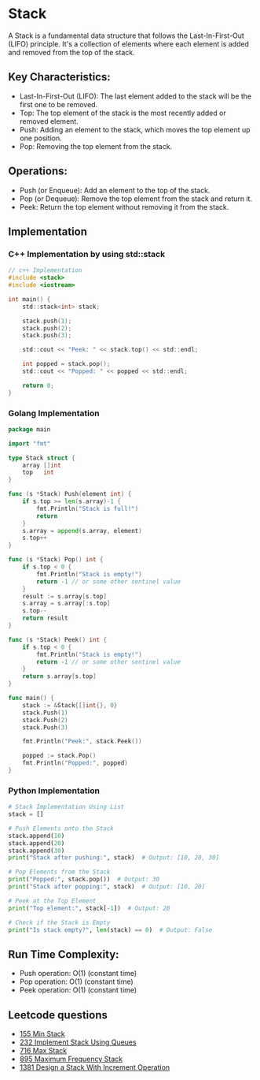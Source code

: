 # Stack

A Stack is a fundamental data structure that follows the Last-In-First-Out (LIFO) principle. It's a collection of elements where each element is added and removed from the top of the stack.

## Key Characteristics:
- Last-In-First-Out (LIFO): The last element added to the stack will be the first one to be removed.
- Top: The top element of the stack is the most recently added or removed element.
- Push: Adding an element to the stack, which moves the top element up one position.
- Pop: Removing the top element from the stack.

## Operations:
- Push (or Enqueue): Add an element to the top of the stack.
- Pop (or Dequeue): Remove the top element from the stack and return it.
- Peek: Return the top element without removing it from the stack.

## Implementation
### C++ Implementation by using std::stack
```c
// c++ Implementation
#include <stack>
#include <iostream>

int main() {
    std::stack<int> stack;

    stack.push(1);
    stack.push(2);
    stack.push(3);

    std::cout << "Peek: " << stack.top() << std::endl;

    int popped = stack.pop();
    std::cout << "Popped: " << popped << std::endl;

    return 0;
}
```

### Golang Implementation
```go
package main

import "fmt"

type Stack struct {
    array []int
    top   int
}

func (s *Stack) Push(element int) {
    if s.top >= len(s.array)-1 {
        fmt.Println("Stack is full!")
        return
    }
    s.array = append(s.array, element)
    s.top++
}

func (s *Stack) Pop() int {
    if s.top < 0 {
        fmt.Println("Stack is empty!")
        return -1 // or some other sentinel value
    }
    result := s.array[s.top]
    s.array = s.array[:s.top]
    s.top--
    return result
}

func (s *Stack) Peek() int {
    if s.top < 0 {
        fmt.Println("Stack is empty!")
        return -1 // or some other sentinel value
    }
    return s.array[s.top]
}

func main() {
    stack := &Stack{[]int{}, 0}
    stack.Push(1)
    stack.Push(2)
    stack.Push(3)

    fmt.Println("Peek:", stack.Peek())

    popped := stack.Pop()
    fmt.Println("Popped:", popped)
}
```

### Python Implementation
```python
# Stack Implementation Using List
stack = []

# Push Elements onto the Stack
stack.append(10)
stack.append(20)
stack.append(30)
print("Stack after pushing:", stack)  # Output: [10, 20, 30]

# Pop Elements from the Stack
print("Popped:", stack.pop())  # Output: 30
print("Stack after popping:", stack)  # Output: [10, 20]

# Peek at the Top Element
print("Top element:", stack[-1])  # Output: 20

# Check if the Stack is Empty
print("Is stack empty?", len(stack) == 0)  # Output: False
```

## Run Time Complexity:
- Push operation: O(1) (constant time)
- Pop operation: O(1) (constant time)
- Peek operation: O(1) (constant time)

## Leetcode questions
- [155 Min Stack](../../leetcode_questions/23_merge_k_sorted_lists.md)
- [232 Implement Stack Using Queues](../../leetcode_questions/232_implement_stack_using_queues.md)
- [716 Max Stack](../../leetcode_questions/716_max_stack.md)
- [895 Maximum Frequency Stack](../../leetcode_questions/895_maximum_frequency_stack.md)
- [1381 Design a Stack With Increment Operation](../../leetcode_questions/1381_design_a_stack_with_increment_operation.md)
